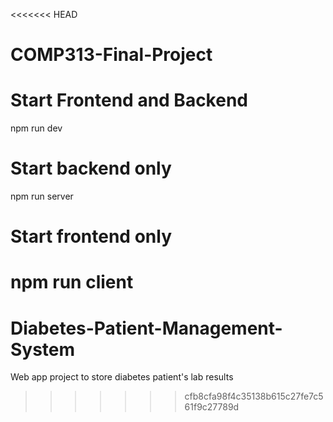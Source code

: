 <<<<<<< HEAD
# COMP313-Final-Project

# Start Frontend and Backend

npm run dev

# Start backend only

npm run server

# Start frontend only

npm run client
=======
# Diabetes-Patient-Management-System
Web app project to store diabetes patient's lab results
>>>>>>> cfb8cfa98f4c35138b615c27fe7c561f9c27789d

